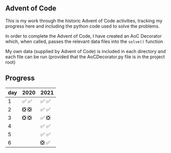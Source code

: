 
## Advent of Code

This is my work through the historic Advent of Code
activities, tracking my progress here and including
the python code used to solve the problems.

In order to complete the Advent of Code, I have created
an AoC Decorator which, when called, passes the relevant
data files into the `solve()` function

My own data (supplied by Advent of Code) is included in
each directory and each file can be run (provided that the
AoCDecorator.py file is in the project root)

## Progress
|   day | 2020                                                        | 2021                                             |
|-------|-------------------------------------------------------------|--------------------------------------------------|
|     1 | :white_check_mark: :white_check_mark:                       | :white_check_mark: :white_check_mark:            |
|     2 | :negative_squared_cross_mark: :negative_squared_cross_mark: | :white_check_mark: :white_check_mark:            |
|     3 | :negative_squared_cross_mark: :negative_squared_cross_mark: | :white_check_mark: :negative_squared_cross_mark: |
|     4 |                                                             | :white_check_mark: :white_check_mark:            |
|     5 |                                                             | :white_check_mark: :white_check_mark:            |
|     6 |                                                             | :negative_squared_cross_mark: :white_check_mark: |